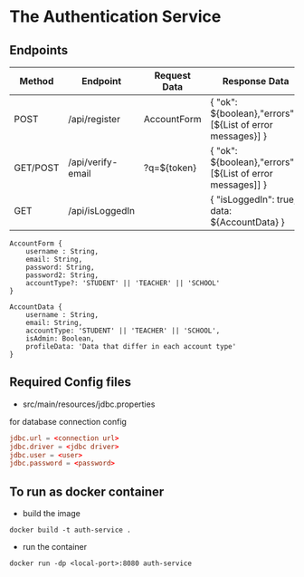 # The Authentication Service

## Endpoints

| Method   | Endpoint          | Request Data  | Response Data                                             | Description          |
| -------- | ----------------- | ------------- | --------------------------------------------------------- | -------------------- |
| POST     | /api/register     | AccountForm | { "ok": ${boolean},"errors"?: [${List of error messages}] } | Register new account |
| GET/POST | /api/verify-email | ?q=${token}   | { "ok": ${boolean},"errors"?: [${List of error messages]] } | Verify account email |
| GET      | /api/isLoggedIn   |               | { "isLoggedIn": true, data: ${AccountData} }               |                      |

```text
AccountForm {
    username : String,
    email: String,
    password: String,
    password2: String,
    accountType?: 'STUDENT' || 'TEACHER' || 'SCHOOL'
}
```

```text
AccountData {
    username : String,
    email: String,
    accountType: 'STUDENT' || 'TEACHER' || 'SCHOOL',
    isAdmin: Boolean,
    profileData: 'Data that differ in each account type'
}
```

## Required Config files

- src/main/resources/jdbc.properties

for database connection config

```conf
jdbc.url = <connection url>
jdbc.driver = <jdbc driver>
jdbc.user = <user>
jdbc.password = <password>
```

## To run as docker container

- build the image

```shell
docker build -t auth-service .
```

- run the container

```shell
docker run -dp <local-port>:8080 auth-service
```
